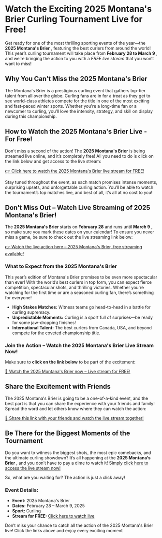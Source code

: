 # Watch the Exciting 2025 Montana's Brier Curling Tournament Live for Free!

Get ready for one of the most thrilling sporting events of the year—the **2025 Montana's Brier** , featuring the best curlers from around the world! This year’s curling tournament will take place from **February 28 to March 9** , and we’re bringing the action to you with a _FREE live stream_ that you won’t want to miss!

## Why You Can't Miss the 2025 Montana's Brier

The Montana's Brier is a prestigious curling event that gathers top-tier talent from all over the globe. Curling fans are in for a treat as they get to see world-class athletes compete for the title in one of the most exciting and fast-paced winter sports. Whether you're a long-time fan or a newcomer to curling, you’ll love the intensity, strategy, and skill on display during this championship.

## How to Watch the 2025 Montana's Brier Live - For Free!

Don't miss a second of the action! The **2025 Montana's Brier** is being streamed live online, and it’s completely free! All you need to do is click on the link below and get access to the live stream:

[👉 Click here to watch the 2025 Montana's Brier live stream for FREE!](https://tinyurl.com/livestreamfreeo?st=2025montanasbrier&si=gh)

Stay tuned throughout the event, as each match promises intense moments, surprising upsets, and unforgettable curling action. You’ll be able to watch the tournament’s top matches live, and best of all, it’s all at no cost to you!

## Don't Miss Out – Watch Live Streaming of 2025 Montana's Brier!

The **2025 Montana's Brier** starts on **February 28** and runs until **March 9** , so make sure you mark these dates on your calendar! To ensure you never miss a game, be sure to check out the live streaming link below:

[👉 Watch the live action here – 2025 Montana's Brier, free streaming available!](https://tinyurl.com/livestreamfreeo?st=2025montanasbrier&si=gh)

### What to Expect from the 2025 Montana's Brier

This year’s edition of Montana's Brier promises to be even more spectacular than ever! With the world’s best curlers in top form, you can expect fierce competition, spectacular shots, and thrilling victories. Whether you're watching for the first time or are a seasoned curling fan, there’s something for everyone!

- **High Stakes Matches:** Witness teams go head-to-head in a battle for curling supremacy.
- **Unpredictable Moments:** Curling is a sport full of surprises—be ready for some jaw-dropping finishes!
- **International Talent:** The best curlers from Canada, USA, and beyond compete for the coveted championship title.

### Join the Action – Watch the 2025 Montana's Brier Live Stream Now!

Make sure to **click on the link below** to be part of the excitement:

[🎯 Watch the 2025 Montana's Brier now – Live stream for FREE!](https://tinyurl.com/livestreamfreeo?st=2025montanasbrier&si=gh)

## Share the Excitement with Friends

The 2025 Montana's Brier is going to be a one-of-a-kind event, and the best part is that you can share the experience with your friends and family! Spread the word and let others know where they can watch the action:

[🎉 Share this link with your friends and watch the live stream together!](https://tinyurl.com/livestreamfreeo?st=2025montanasbrier&si=gh)

## Be There for the Biggest Moments of the Tournament

Do you want to witness the biggest shots, the most epic comebacks, and the ultimate curling showdown? It’s all happening at the **2025 Montana's Brier** , and you don’t have to pay a dime to watch it! Simply [click here to access the live stream now!](https://tinyurl.com/livestreamfreeo?st=2025montanasbrier&si=gh)

So, what are you waiting for? The action is just a click away!

### Event Details:

- **Event:** 2025 Montana's Brier
- **Dates:** February 28 – March 9, 2025
- **Sport:** Curling
- **Stream for FREE:** [Click here to watch live](https://tinyurl.com/livestreamfreeo?st=2025montanasbrier&si=gh)

Don’t miss your chance to catch all the action of the 2025 Montana's Brier live! Click the links above and enjoy every exciting moment

